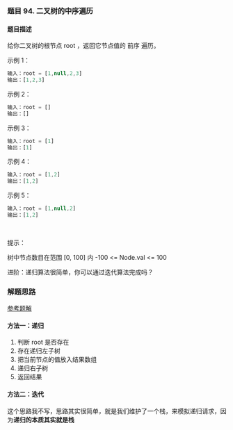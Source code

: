 ### 题目 94. 二叉树的中序遍历
#### 题目描述
给你二叉树的根节点 root ，返回它节点值的 前序 遍历。


示例 1：


```js
输入：root = [1,null,2,3]
输出：[1,2,3]
```
示例 2：

```js
输入：root = []
输出：[]
```
示例 3：

```js
输入：root = [1]
输出：[1]
```
示例 4：


```js
输入：root = [1,2]
输出：[1,2]
```
示例 5：


```js
输入：root = [1,null,2]
输出：[1,2]
```
 

提示：

树中节点数目在范围 [0, 100] 内
-100 <= Node.val <= 100
 

进阶：递归算法很简单，你可以通过迭代算法完成吗？
### 解题思路
[参考题解](https://leetcode-cn.com/problems/binary-tree-inorder-traversal/solution/er-cha-shu-de-zhong-xu-bian-li-by-leetcode-solutio/)
#### 方法一：递归
1. 判断 root 是否存在
2. 存在递归左子树
3. 把当前节点的值放入结果数组
4. 递归右子树
5. 返回结果
#### 方法二：迭代
这个思路我不写，思路其实很简单，就是我们维护了一个栈，来模拟递归请求，因为**递归的本质其实就是栈**

